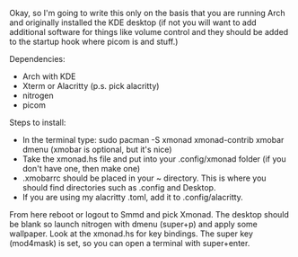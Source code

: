 Okay, so I'm going to write this only on the basis that you are running Arch and originally installed the KDE desktop (if not you will want to add additional software for things like volume control and they should be added to the startup hook where picom is and stuff.)

Dependencies:

 -   Arch with KDE
 -   Xterm or Alacritty (p.s. pick alacritty)
 -   nitrogen
 -   picom

Steps to install:

  -  In the terminal type: sudo pacman -S xmonad xmonad-contrib xmobar dmenu (xmobar is optional, but it's nice)
  -  Take the xmonad.hs file and put into your .config/xmonad folder (if you don't have one, then make one)
  -  .xmobarrc should be placed in your ~ directory. This is where you should find directories such as .config and Desktop.
  -  If you are using my alacritty .toml, add it to .config/alacritty.

From here reboot or logout to Smmd and pick Xmonad. The desktop should be blank so launch nitrogen with dmenu (super+p) and apply some wallpaper. Look at the xmonad.hs for key bindings. The super key (mod4mask) is set, so you can open a terminal with super+enter.
